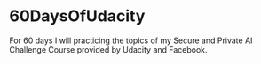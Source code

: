 # 60DaysOfUdacity
For 60 days I will practicing the topics of my Secure and Private AI Challenge Course provided by Udacity and Facebook.
